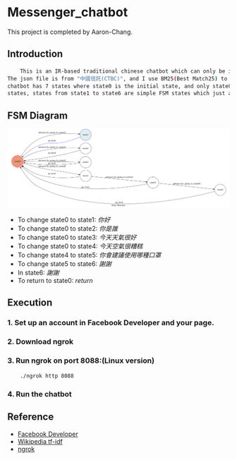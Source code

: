 # Messenger_chatbot

This project is completed by Aaron-Chang.

## Introduction
```sh
    This is an IR-based traditional chinese chatbot which can only be implemented on Messenger platfrom. 
The json file is from "中國信託(CTBC)", and I use BM25(Best Match25) to complete the task. Furthermore, the
chatbot has 7 states where state0 is the initial state, and only state0 can perform BM25. As regards other
states, states from state1 to state6 are simple FSM states which just accept certain strings.
```
## FSM Diagram
![fsm](./computation_theory_project/diagram.png)

* To change state0 to state1:
    *你好*
* To change state0 to state2:
    *你是誰*
* To change state0 to state3:
    *今天天氣很好*
* To change state0 to state4:
    *今天空氣很糟糕*
* To change state4 to state5:
    *你會建議使用哪種口罩*
* To change state5 to state6:
    *謝謝*
* In state6:
    *謝謝*
* To return to state0:
    *return*
## Execution
### 1. Set up an account in Facebook Developer and your page.
### 2. Download ngrok
### 3. Run ngrok on port 8088:(Linux version)
```sh
    ./ngrok http 8088
```
### 4. Run the chatbot
## Reference
* [Facebook Developer](https://developers.facebook.com)
* [Wikipedia tf-idf](https://en.wikipedia.org/wiki/Tf-idf)
* [ngrok](https://ngrok.com)
